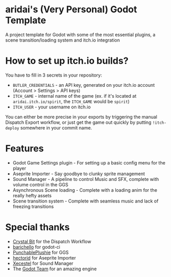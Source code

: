 # aridai's (Very Personal) Godot Template
 A project template for Godot with some of the most essential plugins, a scene transition/loading system and itch.io integration
# How to set up itch.io builds?
You have to fill in 3 secrets in your repository:
- ``BUTLER_CREDENTIALS`` - an API key, generated on your itch.io account (Account > Settings > API keys)
- ``ITCH_GAME`` - internal name of the game (ex. if it's located at ``aridai.itch.io/spirit``, the ``ITCH_GAME`` would be ``spirit``)
- ``ITCH_USER`` - your username on itch.io

You can either be more precise in your exports by triggering the manual Dispatch Export workflow, or just get the game out quickly by putting ``!itch-deploy`` somewhere in your commit name.
# Features
- Godot Game Settings plugin - For setting up a basic config menu for the player
- Aseprite Importer - Say goodbye to clunky sprite management
- Sound Manager - A pipeline to control Music and SFX, complete with volume control in the GGS
- Asynchronous Scene loading - Complete with a loading anim for the really hefty assets
- Scene transition system - Complete with seamless music and lack of freezing transitions
# Special thanks
- [Crystal Bit](https://github.com/crystal-bit/godot-game-template) for the Dispatch Workflow
- [barichello](https://github.com/aBARICHELLO/godot-ci) for godot-ci
- [PunchablePlushie](https://github.com/PunchablePlushie/godot_ggs) for GGS
- [hectorid](https://github.com/hectorid/aseprite_importer) for Aseprite Importer
- [Xecestel](https://gitlab.com/Xecestel/sound-manager) for Sound Manager
- The [Godot Team](https://www.patreon.com/godotengine) for an amazing engine
